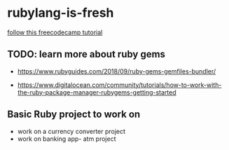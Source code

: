 # rubylang-is-fresh


[follow this freecodecamp tutorial](https://www.youtube.com/watch?v=t_ispmWmdjY)


## TODO: learn more about ruby gems
- https://www.rubyguides.com/2018/09/ruby-gems-gemfiles-bundler/

- https://www.digitalocean.com/community/tutorials/how-to-work-with-the-ruby-package-manager-rubygems-getting-started

## Basic Ruby project to work on
- work on a currency converter project
- work on banking app- atm project

